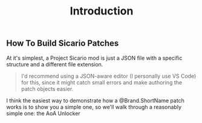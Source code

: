 ﻿---
title: "Introduction"
weight: 10
---

## How To Build Sicario Patches

At it's simplest, a Project Sicario mod is just a JSON file with a specific structure and a different file extension.

> I'd recommend using a JSON-aware editor (I personally use VS Code) for this, since it might catch small errors and make authoring the patch objects easier.

I think the easiest way to demonstrate how a @Brand.ShortName patch works is to show you a simple one, so we'll walk through a reasonably simple one: the AoA Unlocker
